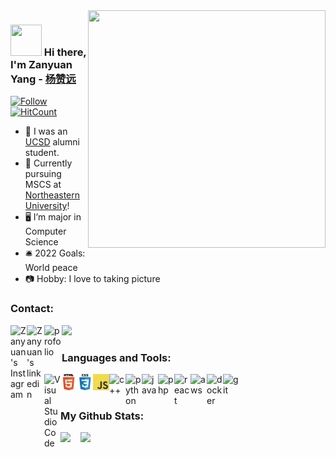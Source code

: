<img align="right" src="https://user-images.githubusercontent.com/59616360/161450162-e8fbd8f2-a122-4d9f-b6a8-b4a2fc20ebba.png" width="380" height="380" />


### <div align="top"><img src="https://user-images.githubusercontent.com/59616360/161402765-f2331137-4068-4a3b-ac32-980d0382b0c1.gif" width="50" height="50" /> Hi there, I'm Zanyuan Yang - [杨赞远][website] </div>
 
</div>
  
[![Follow](https://img.shields.io/github/followers/zanyuanyang?label=FOLLOW&style=for-the-badge)](https://github.com/ZanyuanYang)
[![HitCount](https://img.shields.io/github/watchers/ZanyuanYang/zanyuanyang.github.io?style=for-the-badge)](https://github.com/ZanyuanYang/zanyuanyang.github.io)

- 🏫 I was an [UCSD][ucsdwebsite] alumni student. 
- 🏫 Currently pursuing MSCS at [Northeastern University][neuwebsite]!
- 🖥 I’m major in Computer Science 
- 🛎 2022 Goals: World peace
- 📷 Hobby: I love to taking picture

### Contact:

[<img align="left" alt="Zanyuan's Instagram" width="26px" src="https://user-images.githubusercontent.com/59616360/161403428-d1ad9b9c-3240-423c-a1bf-bd89dc8cc3c8.gif"/>][instagram]
[<img align="left" alt="Zanyuan's linkedin" width="28px" src="https://user-images.githubusercontent.com/59616360/161403359-5e3fe19a-62b3-4d44-b5fd-10440dbda6a9.gif"/>][linkedin]
[<img align="left" alt="profolio" width="28px" src="https://user-images.githubusercontent.com/59616360/161403312-ebb65774-15f7-42c4-93bd-220380585a7a.gif"/>][website]
<a align="left" href="mailto:zayang@ucsd.com"><img width="26px" src="https://user-images.githubusercontent.com/59616360/161403288-20eeb693-29e9-48ad-82ba-6a5382935ffe.gif"/></a>
<br />

### Languages and Tools:

<img align="left" alt="Visual Studio Code" width="26px" src="https://img.icons8.com/fluent/100/000000/visual-studio-code-2019.png" />
<img align="left" alt="HTML5" width="26px" src="https://raw.githubusercontent.com/github/explore/80688e429a7d4ef2fca1e82350fe8e3517d3494d/topics/html/html.png" />
<img align="left" alt="CSS3" width="26px" src="https://raw.githubusercontent.com/github/explore/80688e429a7d4ef2fca1e82350fe8e3517d3494d/topics/css/css.png" />
<img align="left" alt="JavaScript" width="26px" src="https://raw.githubusercontent.com/github/explore/80688e429a7d4ef2fca1e82350fe8e3517d3494d/topics/javascript/javascript.png" />
<img align="left" alt="c++" width="26px" src="https://img.icons8.com/color/100/000000/c-plus-plus-logo.png" />
<img align="left" alt="python" width="26px" src="https://img.icons8.com/color/26/000000/python.png" />
<img align="left" alt="java" width="26px" src="https://img.icons8.com/color/26/000000/java-coffee-cup-logo.png" />
<img align="left" alt="php" width="26px" src="https://img.icons8.com/offices/26/000000/php-logo.png" />
<img align="left" alt="react" width="26px" src="https://img.icons8.com/office/26/000000/react.png" />
<img align="left" alt="aws" width="26px" src="https://img.icons8.com/color/26/000000/amazon-web-services.png" />
<img align="left" alt="docker" width="26px" src="https://img.icons8.com/fluency/26/000000/docker.png" />
<img align="left" alt="git" width="26px" src="https://img.icons8.com/color/26/000000/git.png"/>

<br />
<br />

### My Github Stats:
<div>
  <img height="170em" src="https://github-readme-stats.vercel.app/api?username=zanyuanyang&show_icons=true&theme=radical" />
  &nbsp;&nbsp;
  <img height="170em" src="https://github-readme-stats.vercel.app/api/top-langs/?username=zanyuanyang&layout=compact" />
</div>


[website]: https://zanyuanyang.github.io/
[ucsdwebsite]: https://ucsd.edu/
[neuwebsite]: https://www.northeastern.edu/
[instagram]: https://www.instagram.com/jayingyoung/
[facebook]: https://www.facebook.com/profile.php?id=100011389736236/
[QRcode]: https://www.jayingyoung.com/photo/QRcode.jpg/
[linkedin]: https://www.linkedin.com/in/zanyuan-yang-277562129/
